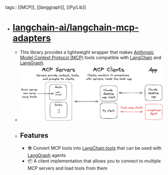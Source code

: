 tags:: [[MCP]], [[langgraph]], [[Py/Lib]]

- # [langchain-ai/langchain-mcp-adapters](https://github.com/langchain-ai/langchain-mcp-adapters?tab=readme-ov-file)
	- This library provides a lightweight wrapper that makes [Anthropic Model Context Protocol (MCP)](https://modelcontextprotocol.io/introduction) tools compatible with [LangChain](https://github.com/langchain-ai/langchain) and [LangGraph](https://github.com/langchain-ai/langgraph).
	- ![MCP](https://raw.githubusercontent.com/langchain-ai/langchain-mcp-adapters/refs/heads/main/static/img/mcp.png)
	- ## Features
		- 🛠️ Convert MCP tools into [LangChain tools](https://python.langchain.com/docs/concepts/tools/) that can be used with [LangGraph](https://github.com/langchain-ai/langgraph) agents
		- 📦 A client implementation that allows you to connect to multiple MCP servers and load tools from them